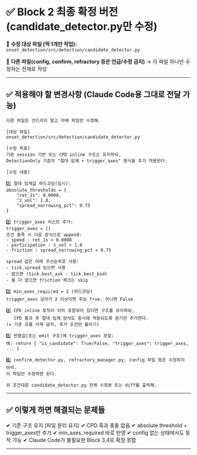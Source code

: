 

# ✅ Block 2 최종 확정 버전 (candidate_detector.py만 수정)

📌 **수정 대상 파일 (딱 1개만 작업):**
`onset_detection/src/detection/candidate_detector.py`

📌 **다른 파일(config, confirm, refractory 등은 언급/수정 금지)**
→ 이 파일 하나만 수정하는 전제로 작성

---

## ✅ 적용해야 할 변경사항 (Claude Code용 그대로 전달 가능)

```
다른 파일은 건드리지 말고 아래 파일만 수정해.

[대상 파일]
onset_detection/src/detection/candidate_detector.py

[수정 목표]
기존 session 기반 또는 CPD inline 구조는 유지하되,
DetectionOnly 기준의 "절대 임계 + trigger_axes" 방식을 추가 적용한다.

[수정 내용]

1️⃣ 절대 임계값 하드코딩(임시):
absolute_thresholds = {
    "ret_1s": 0.0008,
    "z_vol": 1.8,
    "spread_narrowing_pct": 0.75
}

2️⃣ trigger_axes 리스트 추가:
trigger_axes = []
조건 충족 시 다음 방식으로 append:
- speed : ret_1s > 0.0008
- participation : z_vol > 1.8
- friction : spread_narrowing_pct > 0.75

spread 값은 아래 우선순위로 사용:
- tick.spread 있으면 사용
- 없으면 (tick.best_ask - tick.best_bid)
- 둘 다 없으면 friction 체크는 skip

3️⃣ min_axes_required = 2 (하드코딩)
trigger_axes 길이가 2 이상이면 후보 True, 아니면 False

4️⃣ CPD inline 로직이 이미 포함되어 있다면 구조를 유지하되,
   CPD 통과 후 절대 임계 방식도 동시에 적용되도록 분기만 추가한다.
(= 기존 흐름 삭제 금지, 추가 조건만 붙이기)

5️⃣ 반환값(또는 emit 구조)에 trigger_axes 포함:
예: return { "is_candidate": True/False, "trigger_axes": trigger_axes, ... }

6️⃣ confirm_detector.py, refractory_manager.py, config 파일 등은 수정하지 마라.
이 파일만 수정하면 된다.

위 조건대로 candidate_detector.py 전체 수정본 또는 diff를 출력해.
```

---

## ✅ 이렇게 하면 해결되는 문제들

✔ 기존 구조 유지 (파일 분리 유지)
✔ CPD 훅과 충돌 없음
✔ absolute threshold + trigger_axes만 추가
✔ min_axes_required 바로 반영
✔ config 없는 상태에서도 동작 가능
✔ Claude Code가 불필요한 Block 3,4로 확장 못함

---
